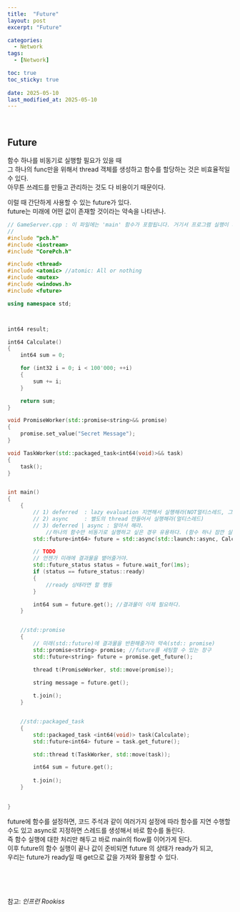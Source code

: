 ```yaml
---
title:  "Future"
layout: post
excerpt: "Future"

categories:
  - Network
tags:
  - [Network]

toc: true
toc_sticky: true
 
date: 2025-05-10
last_modified_at: 2025-05-10
---
```


<br>

## Future

함수 하나를 비동기로 실행할 필요가 있을 때  
그 하나의 func만을 위해서 thread 객체를 생성하고 함수를 할당하는 것은 비효율적일 수 있다.  
아무튼 쓰레드를 만들고 관리하는 것도 다 비용이기 때문이다.  

이럴 때 간단하게 사용할 수 있는 future가 있다.  
future는 미래에 어떤 값이 존재할 것이라는 약속을 나타낸나.  

```cpp
// GameServer.cpp : 이 파일에는 'main' 함수가 포함됩니다. 거기서 프로그램 실행이 시작되고 종료됩니다.
//
#include "pch.h"
#include <iostream>
#include "CorePch.h"

#include <thread>
#include <atomic> //atomic: All or nothing
#include <mutex>
#include <windows.h>
#include <future>

using namespace std;



int64 result;

int64 Calculate()
{
	int64 sum = 0;

	for (int32 i = 0; i < 100'000; ++i)
	{
		sum += i;
	}

	return sum; 
}

void PromiseWorker(std::promise<string>&& promise)
{
	promise.set_value("Secret Message");
}

void TaskWorker(std::packaged_task<int64(void)>&& task)
{
	task();
}


int main()
{    
	{
		// 1) deferred	: lazy evaluation 지연해서 실행해라(NOT멀티스레드, 그냥 지연 실행)
		// 2) async		: 별도의 thread 만들어서 실행해라(멀티스레드)
		// 3) deferred | async : 알아서 해라.
			//하나의 함수만 비동기로 실행하고 싶은 경우 유용하다. (함수 하나 잠깐 실행할건데 스레드 만들고 관리하는게 비용이니까)
		std::future<int64> future = std::async(std::launch::async, Calculate);

		// TODO
		// 언젠가 미래에 결과물을 뱉어줄거야. 
		std::future_status status = future.wait_for(1ms);
		if (status == future_status::ready)
		{
			//ready 상태라면 할 행동
		}

		int64 sum = future.get(); //결과물이 이제 필요하다.
	}


	//std::promise
	{
		// 미래(std::future)에 결과물을 반환해줄거라 약속(std:: promise)
		std::promise<string> promise; //future를 세팅할 수 있는 창구
		std::future<string> future = promise.get_future();

		thread t(PromiseWorker, std::move(promise));

		string message = future.get();
		
		t.join();
	}


	//std::packaged_task
	{
		std::packaged_task <int64(void)> task(Calculate);
		std::future<int64> future = task.get_future();

		std::thread t(TaskWorker, std::move(task));

		int64 sum = future.get();
		
		t.join();
	}

	
}

```
future에 함수를 설정하면, 
코드 주석과 같이 여러가지 설정에 따라 함수를 지연 수행할 수도 있고 async로 지정하면 스레드를 생성해서 바로 함수를 돌린다.  
즉 함수 실행에 대한 처리만 해두고 바로 main의 flow를 이어가게 된다.  
이후 future의 함수 실행이 끝나 값이 준비되면 future 의 상태가 ready가 되고,  
우리는 future가 ready일 때 get으로 값을 가져와 활용할 수 있다.  



<br>
<br>
<br>

참고: _인프런 Rookiss_
